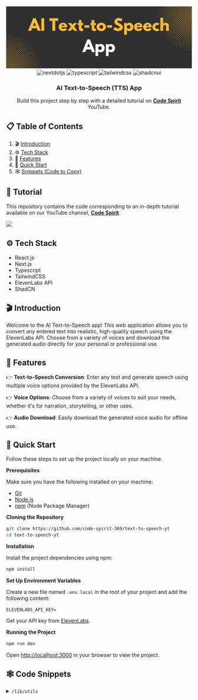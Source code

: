 <div align="center">
  <br />
    <a href="https://youtu.be/JgoWMTa0pa4" target="_blank">
      <img src="header.png" alt="Project Banner">
    </a>
  <br />

  <div>
    <img src="https://img.shields.io/badge/-Next_JS-black?style=for-the-badge&logoColor=white&logo=nextdotjs&color=000000" alt="nextdotjs" />
    <img src="https://img.shields.io/badge/-TypeScript-black?style=for-the-badge&logoColor=white&logo=typescript&color=3178C6" alt="typescript" />
    <img src="https://img.shields.io/badge/-Tailwind_CSS-black?style=for-the-badge&logoColor=white&logo=tailwindcss&color=06B6D4" alt="tailwindcss" />
    <img src="https://img.shields.io/badge/-ShadCN_UI-black?style=for-the-badge&logoColor=white&logo=shadcnui&color=000000" alt="shadcnui" />
  </div>

  <h3 align="center">AI Text-to-Speech (TTS) App</h3>

<div align="center">
     Build this project step by step with a detailed tutorial on <a href="https://www.youtube.com/@codespirit369/videos" target="_blank"><b>Code Spirit</b></a> YouTube. 
    </div>
</div>

## 📋 <a name="table">Table of Contents</a>

1. 🎬 [Introduction](#introduction)
2. ⚙️ [Tech Stack](#tech-stack)
3. 🔋 [Features](#features)
4. 🚀 [Quick Start](#quick-start)
5. 🕸️ [Snippets (Code to Copy)](#snippets)

## 🚨 Tutorial

This repository contains the code corresponding to an in-depth tutorial available on our YouTube channel, <a href="https://www.youtube.com/@codespirit369/videos" target="_blank"><b>Code Spirit</b></a>.

<a href="https://youtu.be/JgoWMTa0pa4" target="_blank"><img src="https://github.com/sujatagunale/EasyRead/assets/151519281/1736fca5-a031-4854-8c09-bc110e3bc16d" /></a>

## <a name="tech-stack">⚙️ Tech Stack</a>

- React.js
- Next.js
- Typescript
- TailwindCSS
- ElevenLabs API
- ShadCN

## <a name="introduction">🎬 Introduction</a>

Welcome to the AI Text-to-Speech app! This web application allows you to convert any entered text into realistic, high-quality speech using the ElevenLabs API. Choose from a variety of voices and download the generated audio directly for your personal or professional use.

## <a name="features">🔋 Features</a>

👉 **Text-to-Speech Conversion**: Enter any text and generate speech using multiple voice options provided by the ElevenLabs API.

👉 **Voice Options**: Choose from a variety of voices to suit your needs, whether it's for narration, storytelling, or other uses.

👉 **Audio Download**: Easily download the generated voice audio for offline use.

## <a name="quick-start">🚀 Quick Start</a>

Follow these steps to set up the project locally on your machine.

**Prerequisites**

Make sure you have the following installed on your machine:

- [Git](https://git-scm.com/)
- [Node.js](https://nodejs.org/en)
- [npm](https://www.npmjs.com/) (Node Package Manager)

**Cloning the Repository**

```bash
git clone https://github.com/code-spirit-369/text-to-speech-yt
cd text-to-speech-yt
```

**Installation**

Install the project dependencies using npm:

```bash
npm install
```

**Set Up Environment Variables**

Create a new file named `.env.local` in the root of your project and add the following content:

```env
ELEVENLABS_API_KEY=
```

Get your API key from [ElevenLabs](https://elevenlabs.io/).

**Running the Project**

```bash
npm run dev
```

Open [http://localhost:3000](http://localhost:3000) in your browser to view the project.

## <a name="snippets">🕸️ Code Snippets</a>

<details>
<summary><code>/lib/utils</code></summary>

```typescript
import internal from "stream";
import { twMerge } from "tailwind-merge";
import { clsx, type ClassValue } from "clsx";

export function cn(...inputs: ClassValue[]) {
  return twMerge(clsx(inputs));
}

export async function streamToBuffer(
  stream: internal.Readable
): Promise<Buffer> {
  const chunks: Uint8Array[] = [];
  for await (const chunk of stream) {
    chunks.push(chunk);
  }
  return Buffer.concat(chunks);
}
```

</details>
